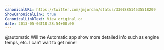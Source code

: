```yaml
---
canonicalURL: https://twitter.com/jmjordan/status/330388514535518209
ShowCanonicalLink: true
CanonicalLinkText: View original on
date: 2013-05-03T18:28:54+00:00
---
```

@automatic Will the Automatic app show more detailed info such as engine temps, etc. I can’t wait to get mine!